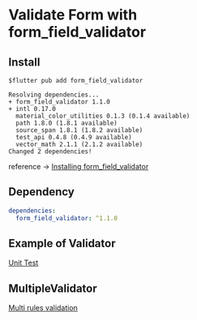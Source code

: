# Validate Form with form_field_validator

## Install 

```shell
$flutter pub add form_field_validator

Resolving dependencies...
+ form_field_validator 1.1.0
+ intl 0.17.0
  material_color_utilities 0.1.3 (0.1.4 available)
  path 1.8.0 (1.8.1 available)
  source_span 1.8.1 (1.8.2 available)
  test_api 0.4.8 (0.4.9 available)
  vector_math 2.1.1 (2.1.2 available)
Changed 2 dependencies!
```

reference -> [Installing form_field_validator](https://pub.dev/packages/form_field_validator/install)

## Dependency

```yaml
dependencies:
  form_field_validator: ^1.1.0
```

## Example of Validator

[Unit Test](https://github.com/Milad-Akarie/form_field_validator/blob/master/test/form_field_validator_test.dart)

## MultipleValidator

[Multi rules validation](https://github.com/Milad-Akarie/form_field_validator#multi-rules-validation)
